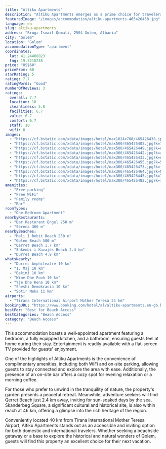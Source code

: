 ```yaml
---
title: "Altiku Apartments"
description: "Altiku Apartments emerges as a prime choice for travelers seeking comfort and convenience in Golem."
featuredImage: "/images/accommodation/altiku-apartments-465426438.jpg"
language: en
slug: altiku-apartments
address: "Rruga Ismail Qemali, 2504 Golem, Albania"
city: "Golem"
location: "Golem"
accommodationType: "apartment"
coordinates:
  lat: 41.24406023
  lng: 19.5218238
price: "US$60"
priceFrom: 60
starRating: 5
rating: 7.7
ratingWords: "Good"
numberOfReviews: 3
ratings:
  overall: 7.7
  location: 10
  cleanliness: 5.8
  facilities: 6.7
  value: 6.7
  comfort: 6.7
  staff: 10
  wifi: 0
images:
  - "https://cf.bstatic.com/xdata/images/hotel/max1024x768/465426438.jpg?k=7c20b14e75c7b1db18272017ef5e6551ea545b0f016fd66e1afc0ad8044a3c24&o=&hp=1"
  - "https://cf.bstatic.com/xdata/images/hotel/max500/465426402.jpg?k=7af79662a009829531c7c236c086a731c989627a75f6bc5364b35e669b599946&o=&hp=1"
  - "https://cf.bstatic.com/xdata/images/hotel/max500/465426449.jpg?k=d64196354b90f7c60d889e7c4757cb3b08f3aaad6055d98b12e26f2c06b330ca&o=&hp=1"
  - "https://cf.bstatic.com/xdata/images/hotel/max300/465426442.jpg?k=4f4c6b56864fd24da86a0396f16a93f1f33222d63fff09e682fc7d0bb48c6980&o=&hp=1"
  - "https://cf.bstatic.com/xdata/images/hotel/max300/465426433.jpg?k=d39c4a3a8e8c06aa62d5c2dbfe7c27ba231fd7dc7e0ca0f9c77496d8b957ec49&o=&hp=1"
  - "https://cf.bstatic.com/xdata/images/hotel/max300/465426455.jpg?k=5ee999475cae7570c191113309120fbaee6daff6dfddcd89026840f523aa4ec6&o=&hp=1"
  - "https://cf.bstatic.com/xdata/images/hotel/max300/465426473.jpg?k=ff1ef9c0dc74ac01a66619d0900774ee8d72c13db0be82adfea68ebac0f5a019&o=&hp=1"
  - "https://cf.bstatic.com/xdata/images/hotel/max300/465426464.jpg?k=89d57fb727c87a6b1c3992fd34440e8e2d50970f7ab94e1c04d005a7c4969e53&o=&hp=1"
  - "https://cf.bstatic.com/xdata/images/hotel/max300/465426445.jpg?k=798d7cf21f1d38d32d3c9a233fadfb0e8e48c719b1eea2819edd3c86ce536f2e&o=&hp=1"
  - "https://cf.bstatic.com/xdata/images/hotel/max300/465426482.jpg?k=14f90ffbbdada5e5832ee9c72d408331b3c5e715e61cc88eeb499383a1431e38&o=&hp=1"
amenities:
  - "Free parking"
  - "Free WiFi"
  - "Family rooms"
  - "Bar"
roomTypes:
  - "One-Bedroom Apartment"
nearbyRestaurants:
  - "Bar Restorant Engel 250 m"
  - "Serena 300 m"
nearbyBeaches:
  - "Mali I Robit Beach 250 m"
  - "Golem Beach 500 m"
  - "Qerret Beach 1.7 km"
  - "Shkëmbi i Kavajës Beach 2.4 km"
  - "Durres Beach 4.8 km"
whatsNearby:
  - "Durres Amphiteatre 10 km"
  - "1. Maj 10 km"
  - "Bekimi 10 km"
  - "Wine Dhe Pooh 10 km"
  - "Yje Dhe Hena 10 km"
  - "Sheshi Demokracia 10 km"
  - "Sotir Noka 11 km"
airports:
  - "Tirana International Airport Mother Teresa 24 km"
bookingURL: "https://www.booking.com/hotel/al/altiku-apartments.en-gb.html?aid=8035640"
bestFor: "Best for Beach Access"
bestCategories: "Beach Access"
category: "Beach Access"
---
```


This accommodation boasts a well-appointed apartment featuring a bedroom, a fully equipped kitchen, and a bathroom, ensuring guests feel at home during their stay. Entertainment is readily available with a flat-screen TV provided for guests' enjoyment.

One of the highlights of Altiku Apartments is the convenience of complimentary amenities, including both WiFi and on-site parking, allowing guests to stay connected and explore the area with ease. Additionally, the presence of an on-site bar offers a cozy spot for evening relaxation or a morning coffee.

For those who prefer to unwind in the tranquility of nature, the property's garden presents a peaceful retreat. Meanwhile, adventure seekers will find Qerret Beach just 2.4 km away, inviting for sun-soaked days by the sea. Skanderbeg Square, a significant cultural and historical site, is also within reach at 46 km, offering a glimpse into the rich heritage of the region.

Conveniently located 40 km from Tirana International Mother Teresa Airport, Altiku Apartments stands out as an accessible and inviting option for both domestic and international travelers. Whether seeking a beachside getaway or a base to explore the historical and natural wonders of Golem, guests will find this property an excellent choice for their next vacation.